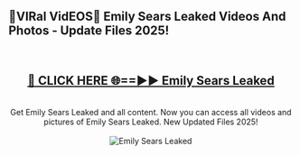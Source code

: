 <h2>🔴VIRal VidEOS🔴 Emily Sears Leaked Videos And Photos - Update Files 2025!</h2>
<br>
<div align="center">
<h2><a href="https://virallinks.top/odZfE0" rel="nofollow">🔴 CLICK HERE 🌐==►► Emily Sears Leaked</a></h2>
<br>
Get Emily Sears Leaked and all content. Now you can access all videos and pictures of Emily Sears Leaked. New Updated Files 2025!
<br>
<br>
<a href="https://virallinks.top/odZfE0" rel="nofollow" data-target="animated-image.originalLink"><img src="https://i.imgur.com/dJHk4Zq.gif)" alt="Emily Sears Leaked" style="max-width: 100%; display: inline-block;" data-target="animated-image.originalImage"></a>
</div>
<br>
